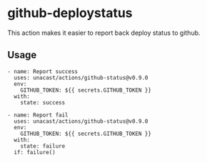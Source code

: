 # github-deploystatus

This action makes it easier to report back deploy status to github.

## Usage 

```
- name: Report success
  uses: unacast/actions/github-status@v0.9.0
  env:
    GITHUB_TOKEN: ${{ secrets.GITHUB_TOKEN }}
  with:
    state: success

- name: Report fail
  uses: unacast/actions/github-status@v0.9.0
  env:
    GITHUB_TOKEN: ${{ secrets.GITHUB_TOKEN }}
  with:
    state: failure
  if: failure()
```
